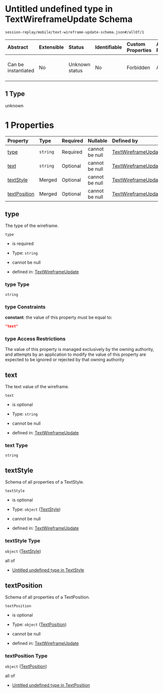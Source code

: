 # Untitled undefined type in TextWireframeUpdate Schema

```txt
session-replay/mobile/text-wireframe-update-schema.json#/allOf/1
```



| Abstract            | Extensible | Status         | Identifiable | Custom Properties | Additional Properties | Access Restrictions | Defined In                                                                                                                   |
| :------------------ | :--------- | :------------- | :----------- | :---------------- | :-------------------- | :------------------ | :--------------------------------------------------------------------------------------------------------------------------- |
| Can be instantiated | No         | Unknown status | No           | Forbidden         | Allowed               | none                | [text-wireframe-update-schema.json\*](../out/session-replay/mobile/text-wireframe-update-schema.json "open original schema") |

## 1 Type

unknown

# 1 Properties

| Property                      | Type     | Required | Nullable       | Defined by                                                                                                                                                        |
| :---------------------------- | :------- | :------- | :------------- | :---------------------------------------------------------------------------------------------------------------------------------------------------------------- |
| [type](#type)                 | `string` | Required | cannot be null | [TextWireframeUpdate](text-wireframe-update-schema-allof-1-properties-type.md "session-replay/mobile/text-wireframe-update-schema.json#/allOf/1/properties/type") |
| [text](#text)                 | `string` | Optional | cannot be null | [TextWireframeUpdate](text-wireframe-update-schema-allof-1-properties-text.md "session-replay/mobile/text-wireframe-update-schema.json#/allOf/1/properties/text") |
| [textStyle](#textstyle)       | Merged   | Optional | cannot be null | [TextWireframeUpdate](text-style-schema.md "session-replay/mobile/text-style-schema.json#/allOf/1/properties/textStyle")                                          |
| [textPosition](#textposition) | Merged   | Optional | cannot be null | [TextWireframeUpdate](text-position-schema.md "session-replay/mobile/text-position-schema.json#/allOf/1/properties/textPosition")                                 |

## type

The type of the wireframe.

`type`

* is required

* Type: `string`

* cannot be null

* defined in: [TextWireframeUpdate](text-wireframe-update-schema-allof-1-properties-type.md "session-replay/mobile/text-wireframe-update-schema.json#/allOf/1/properties/type")

### type Type

`string`

### type Constraints

**constant**: the value of this property must be equal to:

```json
"text"
```

### type Access Restrictions

The value of this property is managed exclusively by the owning authority, and attempts by an application to modify the value of this property are expected to be ignored or rejected by that owning authority

## text

The text value of the wireframe.

`text`

* is optional

* Type: `string`

* cannot be null

* defined in: [TextWireframeUpdate](text-wireframe-update-schema-allof-1-properties-text.md "session-replay/mobile/text-wireframe-update-schema.json#/allOf/1/properties/text")

### text Type

`string`

## textStyle

Schema of all properties of a TextStyle.

`textStyle`

* is optional

* Type: `object` ([TextStyle](text-style-schema.md))

* cannot be null

* defined in: [TextWireframeUpdate](text-style-schema.md "session-replay/mobile/text-style-schema.json#/allOf/1/properties/textStyle")

### textStyle Type

`object` ([TextStyle](text-style-schema.md))

all of

* [Untitled undefined type in TextStyle](text-style-schema-allof-0.md "check type definition")

## textPosition

Schema of all properties of a TextPosition.

`textPosition`

* is optional

* Type: `object` ([TextPosition](text-position-schema.md))

* cannot be null

* defined in: [TextWireframeUpdate](text-position-schema.md "session-replay/mobile/text-position-schema.json#/allOf/1/properties/textPosition")

### textPosition Type

`object` ([TextPosition](text-position-schema.md))

all of

* [Untitled undefined type in TextPosition](text-position-schema-allof-0.md "check type definition")
